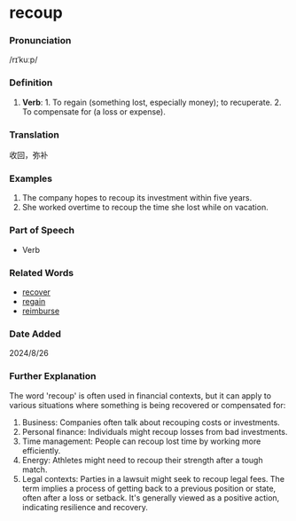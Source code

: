 # recoup
### Pronunciation
/rɪˈkuːp/
### Definition
1. **Verb**: 1. To regain (something lost, especially money); to recuperate. 2. To compensate for (a loss or expense).
### Translation
收回，弥补
### Examples
1. The company hopes to recoup its investment within five years.
2. She worked overtime to recoup the time she lost while on vacation.
### Part of Speech
- Verb
### Related Words
- [recover](recover.md)
- [regain](regain.md)
- [reimburse](reimburse.md)
### Date Added
2024/8/26

### Further Explanation
The word 'recoup' is often used in financial contexts, but it can apply to various situations where something is being recovered or compensated for:
1. Business: Companies often talk about recouping costs or investments.
2. Personal finance: Individuals might recoup losses from bad investments.
3. Time management: People can recoup lost time by working more efficiently.
4. Energy: Athletes might need to recoup their strength after a tough match.
5. Legal contexts: Parties in a lawsuit might seek to recoup legal fees.
The term implies a process of getting back to a previous position or state, often after a loss or setback. It's generally viewed as a positive action, indicating resilience and recovery.